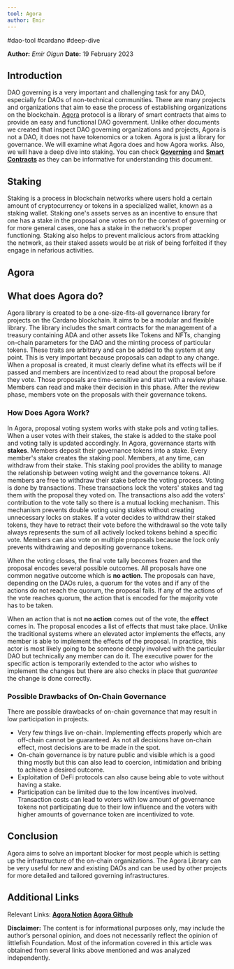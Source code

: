 ```yaml
---
tool: Agora
author: Emir
---
```


#dao-tool #cardano #deep-dive 

**Author:** *Emir Olgun*
**Date:** 19 February 2023

## Introduction

DAO governing is a very important and challenging task for any DAO, especially for DAOs of non-technical communities. There are many projects and organizations that aim to ease the process of establishing organizations on the blockchain. [Agora](https://github.com/Liqwid-Labs/agora) protocol is a library of smart contracts that aims to provide an easy and functional DAO government. Unlike other documents we created that inspect DAO governing organizations and projects, Agora is not a DAO, it does not have tokenomics or a token. Agora is just a library for governance. We will examine what Agora does and how Agora works. Also, we will have a deep dive into staking. You can check [**Governing**](https://hackmd.io/uFYmotUkSO6qCZPeFd_Q4A#DAO-Governing) and [**Smart Contracts**](https://hackmd.io/uFYmotUkSO6qCZPeFd_Q4A#Smart-Contract) as they can be informative for understanding this document.

## Staking

Staking is a process in blockchain networks where users hold a certain amount of cryptocurrency or tokens in a specialized wallet, known as a staking wallet. Staking one's assets serves as an incentive to ensure that one has a stake in the proposal one votes on for the context of governing or for more general cases, one has a stake in the network's proper functioning.
Staking also helps to prevent malicious actors from attacking the network, as their staked assets would be at risk of being forfeited if they engage in nefarious activities.

## Agora

## What does Agora do?

Agora library is created to be a one-size-fits-all governance library for projects on the Cardano blockchain. It aims to be a modular and flexible library. The library includes the smart contracts for the management of a treasury containing ADA and other assets like Tokens and NFTs, changing on-chain parameters for the DAO and the minting process of particular tokens. These traits are arbitrary and can be added to the system at any point. This is very important because proposals can adapt to any change.
When a proposal is created, it must clearly define what its effects will be if passed and members are incentivized to read about the proposal before they vote. Those proposals are time-sensitive and start with a review phase. Members can read and make their decision in this phase. After the review phase, members vote on the proposals with their governance tokens.

### How Does Agora Work?

In Agora, proposal voting system works with stake pols and voting tallies. When a user votes with their stakes, the stake is added to the stake pool and voting tally is updated accordingly. 
In Agora, governance starts with **stakes**. Members deposit their governance tokens into a stake. Every member's stake creates the staking pool. Members, at any time, can withdraw from their stake. This staking pool provides the ability to manage the relationship between voting weight and the governance tokens. All members are free to withdraw their stake before the voting process. Voting is done by transactions. These transactions lock the voters' stakes and tag them with the proposal they voted on. The transactions also add the voters' contribution to the vote tally so there is a mutual locking mechanism. This mechanism prevents double voting using stakes without creating unnecessary locks on stakes.
If a voter decides to withdraw their staked tokens, they have to retract their vote before the withdrawal so the vote tally always represents the sum of all actively locked tokens behind a specific vote.
Members can also vote on multiple proposals because the lock only prevents withdrawing and depositing governance tokens.

When the voting closes, the final vote tally becomes frozen and the proposal encodes several possible outcomes. All proposals have one common negative outcome which is **no action**. The proposals can have, depending on the DAOs rules, a quorum for the votes and if any of the actions do not reach the quorum, the proposal fails. If any of the actions of the vote reaches quorum, the action that is encoded for the majority vote has to be taken.

When an action that is not **no action** comes out of the vote, the **effect** comes in. The proposal encodes a list of effects that must take place. Unlike the traditional systems where an elevated actor implements the effects, any member is able to implement the effects of the proposal. In practice, this actor is most likely going to be someone deeply involved with the particular DAO but technically any member can do it. The executive power for the specific action is temporarily extended to the actor who wishes to implement the changes but there are also checks in place that *guarantee* the change is done correctly.

### Possible Drawbacks of On-Chain Governance

There are possible drawbacks of on-chain governance that may result in low participation in projects.

- Very few things live on-chain. Implementing effects properly which are off-chain cannot be guaranteed. As not all decisions have on-chain effect, most decisions are to be made in the spot.
- On-chain governance is by nature public and visible which is a good thing mostly but this can also lead to coercion, intimidation and bribing to achieve a desired outcome.
- Exploitation of DeFi protocols can also cause being able to vote without having a stake.
- Participation can be limited due to the low incentives involved. Transaction costs can lead to voters with low amount of governance tokens not participating due to their low influence and the voters with higher amounts of governance token are incentivized to vote.

## Conclusion

Agora aims to solve an important blocker for most people which is setting up the infrastructure of the on-chain organizations. The Agora Library can be very useful for new and existing DAOs and can be used by other projects for more detailed and tailored governing infrastructures.

## Additional Links
Relevant Links:
[**Agora Notion**](https://liqwid.notion.site/e85c09d2c9a542b19aac8dd3d6caa98b?v=d863219cd6a14082a661c4959cabd6e7)
[**Agora Github**](https://github.com/Liqwid-Labs/agora)

**Disclaimer:** The content is for informational purposes only, may include the author’s personal opinion, and does not necessarily reflect the opinion of littlefish Foundation. Most of the information covered in this article was obtained from several links above mentioned and was analyzed independently.